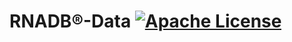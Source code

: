 # RNADB®-Data [![Apache License](https://img.shields.io/badge/license-Apache-blue.svg)](https://github.com/RNADB/RNADB-Data/blob/master/LICENSE)
